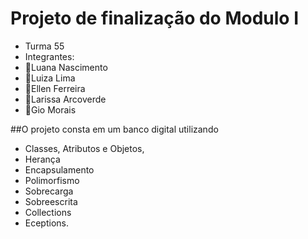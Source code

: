 # Projeto de finalização do Modulo I
- Turma 55
- Integrantes:
- 🌼Luana Nascimento
- 🌼Luiza Lima
- 🌼Ellen Ferreira
- 🌼Larissa Arcoverde
- 🌼Gio Morais

##O projeto consta em um banco digital utilizando 
- Classes, Atributos e Objetos,
- Herança 
- Encapsulamento
- Polimorfismo
- Sobrecarga 
- Sobreescrita
- Collections
- Eceptions.
